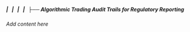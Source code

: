 ##### |   |   |   |   ├── Algorithmic Trading Audit Trails for Regulatory Reporting

*Add content here*